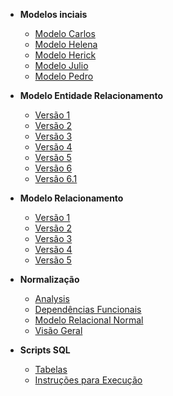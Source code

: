 - **Modelos inciais**
  - [Modelo Carlos](docs/modelos-iniciais/ModeloCarlos.md)
  - [Modelo Helena](docs/modelos-iniciais/ModeloHelena.md)
  - [Modelo Herick](docs/modelos-iniciais/ModeloHerick.md)
  - [Modelo Julio](docs/modelos-iniciais/ModeloJulio.md)
  - [Modelo Pedro](docs/modelos-iniciais/ModeloPedro.md)

- **Modelo Entidade Relacionamento**
  - [Versão 1](docs/MER/v1.md)
  - [Versão 2](docs/MER/v2.md)
  - [Versão 3](docs/MER/v3.md)
  - [Versão 4](docs/MER/v4.md)
  - [Versão 5](docs/MER/v5.md)
  - [Versão 6](docs/MER/v6.md)
  - [Versão 6.1](docs/MER/v6.1.md)

- **Modelo Relacionamento**
  - [Versão 1](docs/MREL/v1.md)
  - [Versão 2](docs/MREL/v2.md)
  - [Versão 3](docs/MREL/v3.md)
  - [Versão 4](docs/MREL/v4.md)
  - [Versão 5](docs/MREL/v5.md)

- **Normalização**
  - [Analysis](Modulo3-Normalizacao/Analysis.md)
  - [Dependências Funcionais](Modulo3-Normalizacao/DF.md)
  - [Modelo Relacional Normal](docs/NORM/modelo_relacional_normal.md)
  - [Visão Geral](Modulo3-Normalizacao/README.md)

- **Scripts SQL**
  - [Tabelas](docs/SQL/tabelas.md)
  - [Instruções para Execução](Modulo4-SQL/README.md)